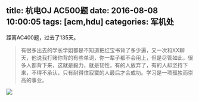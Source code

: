 title:  杭电OJ AC500题
date: 2016-08-08 10:00:05
tags: [acm,hdu]
categories: 军机处
---

距离AC400题，过去了135天。

> 有很多出去的学长学姐都是不知道把红宝书背了多少遍，又一次和XX聊天，他说我打赌你背的有些单词，你一辈子都不会用上，但是尽管如此，很多人都背下来，这就是毅力，就是韧性。有的人放弃了，有的人却坚持下来，不得不承认，只有耐得住寂寞的人最后才会成功。学习是一项孤独而崇高的事业。

<!-- more -->

![](https://media.xiang578.com/hdu500.png)
